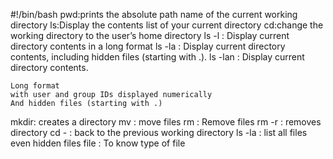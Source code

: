 #!/bin/bash
pwd:prints the absolute path name of the current working directory
ls:Display the contents list of your current directory
cd:change the working directory to the user’s home directory
ls -l : Display current directory contents in a long format
ls -la : Display current directory contents, including hidden files (starting with .).
ls -lan : Display current directory contents.

    Long format
    with user and group IDs displayed numerically
    And hidden files (starting with .)
mkdir: creates a directory
mv : move files
rm : Remove files
rm -r : removes directory
cd - : back to the previous working directory
ls -la : list all files even hidden files
file : To know type of file
